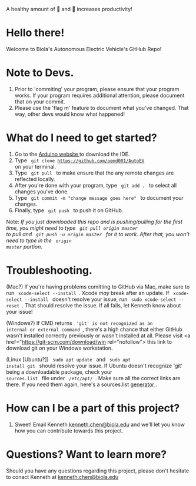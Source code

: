 A healthy amount of 🍕 and 🥤 increases productivity!
# Hello there!
Welcome to Biola's Autonomous Electric Vehicle's GitHub Repo!

# Note to Devs.
1. Prior to 'commiting' your program, please ensure that your program works. If your program requires additional attention, please document that on your commit. 
2. Please use the 'flag m' feature to document what you've changed. That way, other devs would know what happened!

# What do I need to get started?
1. Go to the <a href="https://www.arduino.cc/en/Main/Software" rel="nofollow">Arduino website </a> to download the IDE. 
2. Type <code> git clone https://github.com/oemd001/AutoEV </code> on your terminal.
3. Type <code> git pull </code> to make ensure that the any remote changes are reflected locally. 
4. After you're done with your program, type <code> git add . </code> to select all changes you've done.
5. Type <code> git commit -m "change message goes here" </code> to document your changes. 
6. Finally, type <code> git push </code> to push it on GitHub. 

Note: <em> If you just downloaded this repo and is pushing/pulling for the first time, you might need to type <code> git pull origin master </code> to pull and <code> git push -u origin master </code> for it to work. After that, you won't need to type in the <code> origin master</code> portion. </em>

# Troubleshooting.
(Mac?)
If you're having problems comitting to GitHub via Mac, make sure to run <code> xcode-select --install </code>. Xcode <em> may </em> break after an update. 
If <code> xcode-select --install </code> doesn't resolve your issue, run <code> sudo xcode-select --reset </code>. That should resolve the issue. 
If all fails, let Kenneth know about your issue!

(Windows?)
If CMD returns <code> 'git' is not recognized as an internal or external command </code>, there's a high chance that either GitHub wasn't installed correctly previously or wasn't installed at all. Please visit <a href="https://git-scm.com/download/win rel="nofollow"> this link </a> to download git on your Windows workstation. 

(Linux [Ubuntu?])
<code> sudo apt update </code> and <code> sudo apt install git </code> should resolve your issue. If Ubuntu doesn't recognize 'git' being a downloadable package, check your <code> sources.list </code> file under <code> /etc/apt/ </code>. Make sure all the correct links are there. If you need them again, here's a sources.list <a href="https://repogen.simplylinux.ch/" rel="nofollow">generator </a>.

# How can I be a part of this project?
1. Sweet! Email Kenneth <a href="mailto:kenneth.chen@biola.edu">kenneth.chen@biola.edu</a> and we'll let you know how you can contribute towards this project. 

# Questions? Want to learn more?
Should you have any questions regarding this project, please don't hesitate to conact Kenneth at <a href="mailto:kenneth.chen@biola.edu">kenneth.chen@biola.edu</a>

